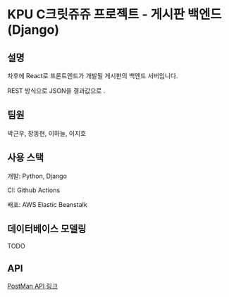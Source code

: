 # KPU C크릿쥬쥬 프로젝트 - 게시판 백엔드(Django)

## 설명

차후에 React로 프론트엔드가 개발될 게시판의 백엔드 서버입니다.

REST 방식으로 JSON을 결과값으로 .

## 팀원

박근우, 장동현, 이하늘, 이지호

## 사용 스택

개발: Python, Django

CI: Github Actions

배포: AWS Elastic Beanstalk

## 데이터베이스 모델링

TODO

## API

[PostMan API 링크](https://documenter.getpostman.com/view/4929660/TVsxC6r1)
